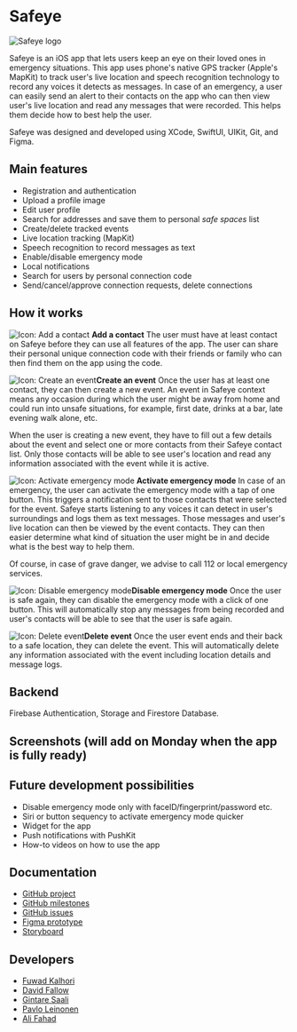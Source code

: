 # Safeye
![Safeye logo](https://users.metropolia.fi/~gintares/Safeye/drawing.svg)

Safeye is an iOS app that lets users keep an eye on their loved ones in emergency situations. This app uses phone's native GPS tracker (Apple's MapKit) to track user's live location and speech recognition technology to record any voices it detects as messages. In case of an emergency, a user can easily send an alert to their contacts on the app who can then view user's live location and read any messages that were recorded. This helps them decide how to best help the user.

Safeye was designed and developed using XCode, SwiftUI, UIKit, Git, and Figma.

## Main features
- Registration and authentication
- Upload a profile image
- Edit user profile
- Search for addresses and save them to personal *safe spaces* list
- Create/delete tracked events
- Live location tracking (MapKit)
- Speech recognition to record messages as text
- Enable/disable emergency mode
- Local notifications
- Search for users by personal connection code
- Send/cancel/approve connection requests, delete connections
 
 ## How it works
 ![Icon: Add a contact](https://users.metropolia.fi/~gintares/Safeye/png-64/gps-64x64-10969.png) **Add a contact**
 The user must have at least contact on Safeye before they can use all features of the app. The user can share their personal unique connection code with their friends or family who can then find them on the app using the code.
 
 ![Icon: Create an event](https://users.metropolia.fi/~gintares/Safeye/png-64/map-64x64-10960.png)**Create an event**
 Once the user has at least one contact, they can then create a new event. An event in Safeye context means any occasion during which the user might be away from home and could run into unsafe situations, for example, first date, drinks at a bar, late evening walk alone, etc.
 
When the user is creating a new event, they have to fill out a few details about the event and select one or more contacts from their Safeye contact list. Only those contacts will be able to  see user's location and read any information associated with the event while it is active.
 
 ![Icon: Activate emergency mode](https://users.metropolia.fi/~gintares/Safeye/png-64/gps-64x64-10994.png) **Activate emergency mode**
 In case of an emergency, the user can activate the emergency mode with a tap of one button. This triggers a notification sent to those contacts that were selected for the event. Safeye starts listening to any voices it can detect in user's surroundings and logs them as text messages. Those messages and user's live location can then be viewed by the event contacts. They can then easier determine what kind of situation the user might be in and decide what is the best way to help them.

Of course, in case of grave danger, we advise to call 112 or local emergency services.

![Icon: Disable emergency mode](https://users.metropolia.fi/~gintares/Safeye/png-64/tag-64x64-10962.png)**Disable emergency mode**
Once the user is safe again, they can disable the emergency mode with a click of one button. This will automatically stop any messages from being recorded and user's contacts will be able to see that the user is safe again.

![Icon: Delete event](https://users.metropolia.fi/~gintares/Safeye/png-64/tag-64x64-10961.png)**Delete event**
Once the user event ends and their back to a safe location, they can delete the event. This will automatically delete any information associated with the event including location details and message logs.

## Backend

Firebase Authentication, Storage and Firestore Database.

## Screenshots (will add on Monday when the app is fully ready)

## Future development possibilities
- Disable emergency mode only with faceID/fingerprint/password etc.
- Siri or button sequency to activate emergency mode quicker
- Widget for the app
- Push notifications with PushKit
- How-to videos on how to use the app


## Documentation
- [GitHub project](https://github.com/FUKA-INNOVATIONS/Safeye/projects/2?query=is%3Aopen+sort%3Aupdated-desc)
- [GitHub milestones](https://github.com/FUKA-INNOVATIONS/Safeye/milestones)
- [GitHub issues](https://github.com/FUKA-INNOVATIONS/Safeye/issues?q=is%3Aissue+is%3Aclosed+sort%3Acreated-asc)
- [Figma prototype](https://www.figma.com/proto/LWi7g0OSnzDbrVc7zyeWIe/Safeye-Prototyping?node-id=21%3A86&scaling=scale-down&page-id=0%3A1&starting-point-node-id=21%3A86&show-proto-sidebar=1)
- [Storyboard](https://users.metropolia.fi/~gintares/Safeye/safeye-highres-storyboard.png)



## Developers

- [Fuwad Kalhori](https://github.com/FUKA-INNOVATIONS)
- [David Fallow](https://github.com/dfallow)
- [Gintare Saali](https://github.com/gintaresaali)
- [Pavlo Leinonen](https://github.com/leinonenko)
- [Ali Fahad](https://github.com/Ali-k-fahad)
